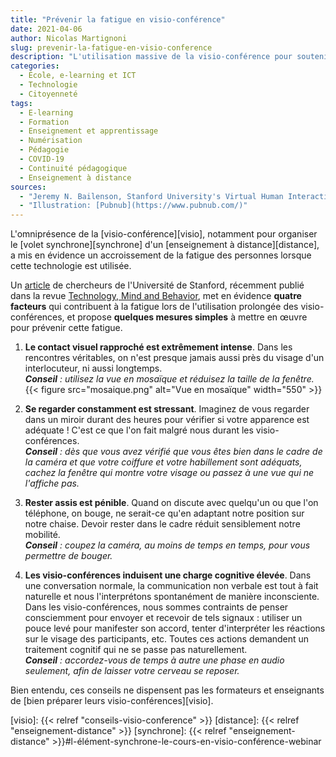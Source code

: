 ```yaml
---
title: "Prévenir la fatigue en visio-conférence"
date: 2021-04-06
author: Nicolas Martignoni
slug: prevenir-la-fatigue-en-visio-conference
description: "L'utilisation massive de la visio-conférence pour soutenir l'enseignement à distance a mis en évidence un accroissement de la fatigue engendrée par ce type de dispositif. Voici quelques clefs pour comprendre et prévenir cette fatigue."
categories:
  - École, e-learning et ICT
  - Technologie
  - Citoyenneté
tags:
  - E-learning
  - Formation
  - Enseignement et apprentissage
  - Numérisation
  - Pédagogie
  - COVID-19
  - Continuité pédagogique
  - Enseignement à distance
sources:
  - "Jeremy N. Bailenson, Stanford University's Virtual Human Interaction Lab, [Nonverbal Overload: A Theoretical Argument for the Causes of Zoom Fatigue](https://tmb.apaopen.org/pub/nonverbal-overload/)"
  - "Illustration: [Pubnub](https://www.pubnub.com/)"
---
```

L'omniprésence de la [visio-conférence][visio], notamment pour organiser le [volet synchrone][synchrone] d'un [enseignement à distance][distance], a mis en évidence un accroissement de la fatigue des personnes lorsque cette technologie est utilisée.

Un [article](https://tmb.apaopen.org/pub/nonverbal-overload/) de chercheurs de l'Université de Stanford, récemment publié dans la revue [Technology, Mind and Behavior](https://tmb.apaopen.org/), met en évidence __quatre facteurs__ qui contribuent à la fatigue lors de l'utilisation prolongée des visio-conférences, et propose __quelques mesures simples__ à mettre en œuvre pour prévenir cette fatigue.

<!--more-->

1. __Le contact visuel rapproché est extrêmement intense__. Dans les rencontres véritables, on n'est presque jamais aussi près du visage d'un interlocuteur, ni aussi longtemps.\
  ___Conseil__ : utilisez la vue en mosaïque et réduisez la taille de la fenêtre._
{{< figure src="mosaique.png" alt="Vue en mosaïque" width="550" >}}

2. __Se regarder constamment est stressant__. Imaginez de vous regarder dans un miroir durant des heures pour vérifier si votre apparence est adéquate ! C'est ce que l'on fait malgré nous durant les visio-conférences.\
  ___Conseil__ : dès que vous avez vérifié que vous êtes bien dans le cadre de la caméra et que votre coiffure et votre habillement sont adéquats, cachez la fenêtre qui montre votre visage ou passez à une vue qui ne l'affiche pas._

3. __Rester assis est pénible__. Quand on discute avec quelqu'un ou que l'on téléphone, on bouge, ne serait-ce qu'en adaptant notre position sur notre chaise. Devoir rester dans le cadre réduit sensiblement notre mobilité.\
  ___Conseil__ : coupez la caméra, au moins de temps en temps, pour vous permettre de bouger._

4. __Les visio-conférences induisent une charge cognitive élevée__. Dans une conversation normale, la communication non verbale est tout à fait naturelle et nous l'interprétons spontanément de manière inconsciente.  Dans les visio-conférences, nous sommes contraints de penser consciemment pour envoyer et recevoir de tels signaux : utiliser un pouce levé pour manifester son accord, tenter d'interpréter les réactions sur le visage des participants, etc. Toutes ces actions demandent un traitement cognitif qui ne se passe pas naturellement.\
  ___Conseil__ : accordez-vous de temps à autre une phase en audio seulement, afin de laisser votre cerveau se reposer._

Bien entendu, ces conseils ne dispensent pas les formateurs et enseignants de [bien préparer leurs visio-conférences][visio].

[visio]: {{< relref "conseils-visio-conference" >}}
[distance]: {{< relref "enseignement-distance" >}}
[synchrone]: {{< relref "enseignement-distance" >}}#l-élément-synchrone-le-cours-en-visio-conférence-webinar
